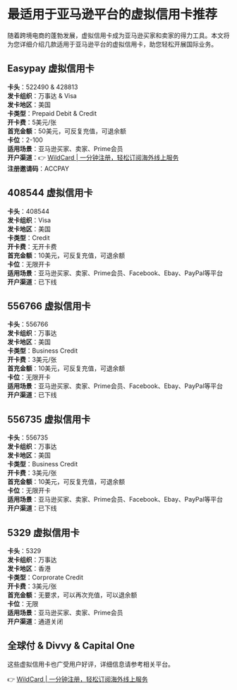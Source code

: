 # 最适用于亚马逊平台的虚拟信用卡推荐

随着跨境电商的蓬勃发展，虚拟信用卡成为亚马逊买家和卖家的得力工具。本文将为您详细介绍几款适用于亚马逊平台的虚拟信用卡，助您轻松开展国际业务。

## Easypay 虚拟信用卡

**卡头**：522490 & 428813  
**发卡组织**：万事达 & Visa  
**发卡地区**：美国  
**卡类型**：Prepaid Debit & Credit  
**开卡费**：5美元/张  
**首充金额**：50美元，可反复充值，可退余额  
**卡位**：2-100  
**适用场景**：亚马逊买家、卖家、Prime会员  
**开户渠道**：👉 [WildCard | 一分钟注册，轻松订阅海外线上服务](https://bbtdd.com/WildCard)  
**注册邀请码**：ACCPAY  

## 408544 虚拟信用卡

**卡头**：408544  
**发卡组织**：Visa  
**发卡地区**：美国  
**卡类型**：Credit  
**开卡费**：无开卡费  
**首充金额**：10美元，可反复充值，可退余额  
**卡位**：无限开卡  
**适用场景**：亚马逊买家、卖家、Prime会员、Facebook、Ebay、PayPal等平台  
**开户渠道**：已下线  

## 556766 虚拟信用卡

**卡头**：556766  
**发卡组织**：万事达  
**发卡地区**：美国  
**卡类型**：Business Credit  
**开卡费**：3美元/张  
**首充金额**：10美元，可反复充值，可退余额  
**卡位**：无限开卡  
**适用场景**：亚马逊买家、卖家、Prime会员、Facebook、Ebay、PayPal等平台  
**开户渠道**：已下线  

## 556735 虚拟信用卡

**卡头**：556735  
**发卡组织**：万事达  
**发卡地区**：美国  
**卡类型**：Business Credit  
**开卡费**：3美元/张  
**首充金额**：10美元，可反复充值，可退余额  
**卡位**：无限开卡  
**适用场景**：亚马逊买家、卖家、Prime会员、Facebook、Ebay、PayPal等平台  
**开户渠道**：已下线  

## 5329 虚拟信用卡

**卡头**：5329  
**发卡组织**：万事达  
**发卡地区**：香港  
**卡类型**：Corprorate Credit  
**开卡费**：3美元/张  
**首充金额**：无要求，可以再次充值，可以退余额  
**卡位**：无限  
**适用场景**：亚马逊买家、卖家、Prime会员  
**开户渠道**：通道关闭  

## 全球付 & Divvy & Capital One

这些虚拟信用卡也广受用户好评，详细信息请参考相关平台。

👉 [WildCard | 一分钟注册，轻松订阅海外线上服务](https://bbtdd.com/WildCard)